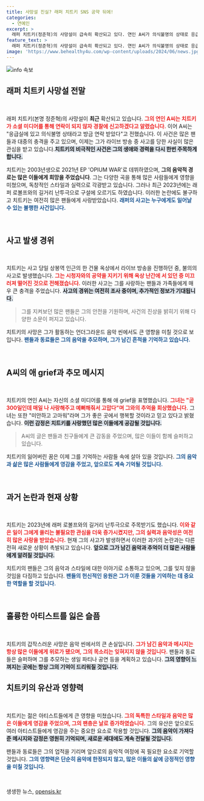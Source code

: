 ```yaml
---
title: 사망설 진실? 래퍼 치트키 SNS 공약 뒤에!
categories:
  - 연예인
excerpt: >
  래퍼 치트키(정준혁)의 사망설이 급속히 확산되고 있다. 연인 A씨가 의식불명의 상태로 응급실에 있다는 소식을 전하며, 치트키는 생방송 중 추락해 심정지에 빠진 것으로 알려졌다. 그가 남긴 유산은 무엇일까?
feature_text: >
  래퍼 치트키(정준혁)의 사망설이 급속히 확산되고 있다. 연인 A씨가 의식불명의 상태로 응급실에 있다는 소식을 전하며, 치트키는 생방송 중 추락해 심정지에 빠진 것으로 알려졌다. 그가 남긴 유산은 무엇일까?
image: 'https://www.behealthy4u.com/wp-content/uploads/2024/06/news.jpg'
---
```


<p><img src="https://www.behealthy4u.com/wp-content/uploads/2024/06/news.jpg" alt="info 속보" /></p>

<h2 data-ke-size="size26">래퍼 치트키 사망설 전말</h2>

<p data-ke-size="size16">&nbsp;</p>

<p>래퍼 치트키(본명 정준혁)의 사망설이 <strong>최근</strong> 확산되고 있습니다. <b><span style="color: #ee2323;">그의 연인 A씨는 치트키가 소셜 미디어를 통해 연락이 되지 않자 경찰에 신고하겠다고 알렸습니다.</span></b> 이어 A씨는 "응급실에 있고 의식불명 상태라고 방금 연락 받았다"고 전했습니다. 이 사건은 많은 팬들과 대중의 충격을 주고 있으며, 이제는 그가 라이브 방송 중 사고를 당한 사실이 많은 관심을 받고 있습니다.<b><span style="background-color: #21538527;">치트키의 비극적인 사건은 그의 생애와 경력을 다시 한번 주목하게 합니다.</span></b></p>

<p>치트키는 2003년생으로 2021년 EP 'OPIUM WAR'로 데뷔하였으며, <strong>그의 음악적 경로는 많은 이들에게 희망을 주었습니다</strong>. 그는 다양한 곡을 통해 많은 사람들에게 영향을 미쳤으며, 독창적인 스타일과 실력으로 각광받고 있습니다. 그러나 최근 2023년에는 래퍼 로볼프와의 길거리 난투극으로 구설에 오르기도 하였습니다. 이러한 논란에도 불구하고 치트키는 여전히 많은 팬들에게 사랑받았습니다. <b><span style="color: #1a5490;">래퍼의 사고는 누구에게도 일어날 수 있는 불행한 사건입니다.</span></b></p>

<p data-ke-size="size16">&nbsp;</p>

<h2 data-ke-size="size26">사고 발생 경위</h2>

<p data-ke-size="size16">&nbsp;</p>

<p>치트키는 사고 당일 상봉역 인근의 한 건물 옥상에서 라이브 방송을 진행하던 중, 불의의 사고로 발생했습니다. <b><span style="color: #ee2323;">그는 시청자와의 공약을 지키기 위해 옥상 난간에 서 있던 중 미끄러져 떨어진 것으로 전해졌습니다.</span></b> 이러한 사고는 그를 사랑하는 팬들과 가족들에게 매우 큰 충격을 주었습니다. <b><span style="background-color: #21538527;">사고의 경위는 여전히 조사 중이며, 추가적인 정보가 기대됩니다.</span></b></p>

<blockquote>
  <p>그를 지켜보던 많은 팬들은 그의 안전을 기원하며, 사건의 진상을 밝히기 위해 다양한 소문이 퍼지고 있습니다.</p>
</blockquote>

<p>치트키의 사망은 그가 활동하는 언더그라운드 음악 씬에서도 큰 영향을 미칠 것으로 보입니다. <b><span style="color: #1a5490;">팬들과 동료들은 그의 음악을 추모하며, 그가 남긴 흔적을 기억하고 있습니다.</span></b></p>

<p data-ke-size="size16">&nbsp;</p>

<h2 data-ke-size="size26">A씨의 애 grief과 추모 메시지</h2>

<p data-ke-size="size16">&nbsp;</p>

<p>치트키의 연인 A씨는 자신의 소셜 미디어를 통해 애 grief을 표명했습니다. <b><span style="color: #ee2323;">그녀는 "곧 300일인데 매일 나 사랑해주고 예뻐해줘서 고맙다"며 그와의 추억을 회상했습니다.</span></b> 그녀는 또한 "미안하고 고마워"라며 그가 좋은 곳에서 행복할 것이라고 믿고 있다고 밝혔습니다. <b><span style="background-color: #21538527;">이런 감정은 치트키를 사랑했던 많은 이들에게 공감될 것입니다.</span></b></p>

<blockquote>
  <p>A씨의 글은 팬들과 친구들에게 큰 감동을 주었으며, 많은 이들이 함께 슬퍼하고 있습니다.</p>
</blockquote>

<p>치트키의 잃어버린 꿈은 이제 그를 기억하는 사람들 속에 살아 있을 것입니다. <b><span style="color: #1a5490;">그의 음악과 삶은 많은 사람들에게 영감을 주었고, 앞으로도 계속 기억될 것입니다.</span></b></p>

<p data-ke-size="size16">&nbsp;</p>

<h2 data-ke-size="size26">과거 논란과 현재 상황</h2>

<p data-ke-size="size16">&nbsp;</p>

<p>치트키는 2023년에 래퍼 로볼프와의 길거리 난투극으로 주목받기도 했습니다. <b><span style="color: #ee2323;">이와 같은 일이 그에게 쏠리는 불필요한 관심을 더욱 증가시켰지만, 그의 실력과 음악성은 여전히 많은 사랑을 받았습니다.</span></b> 현재 그의 사고가 발생하면서 이러한 과거의 논란과는 다른 전혀 새로운 상황이 촉발되고 있습니다. <b><span style="background-color: #21538527;">앞으로 그가 남긴 음악과 추억이 더 많은 사람들에게 알려질 것입니다.</span></b></p>

<p>치트키의 팬들은 그의 음악과 스타일에 대한 이야기로 소통하고 있으며, 그를 잊지 않을 것임을 다짐하고 있습니다. <b><span style="color: #1a5490;">팬들의 헌신적인 응원은 그가 이룬 것들을 기억하는 데 중요한 역할을 할 것입니다.</span></b> </p>

<p data-ke-size="size16">&nbsp;</p>

<h2 data-ke-size="size26">훌륭한 아티스트를 잃은 슬픔</h2>

<p data-ke-size="size16">&nbsp;</p>

<p>치트키의 갑작스러운 사망은 음악 씬에서의 큰 손실입니다. <b><span style="color: #ee2323;">그가 남긴 음악과 메시지는 항상 많은 이들에게 위로가 됐으며, 그의 목소리는 잊혀지지 않을 것입니다.</span></b> 팬들과 동료들은 슬퍼하며 그를 추모하는 생일 파티나 공연 등을 계획하고 있습니다. <b><span style="background-color: #21538527;">그의 영향이 느껴지는 곳에는 항상 그의 기억이 드리워질 것입니다.</span></b></p>

<h2 data-ke-size="size26">치트키의 유산과 영향력</h2>

<p data-ke-size="size16">&nbsp;</p>

<p>치트키는 젊은 아티스트들에게 큰 영향을 미쳤습니다. <b><span style="color: #ee2323;">그의 독특한 스타일과 음악은 많은 이들에게 영감을 주었으며, 그의 팬층은 날로 증가하였습니다.</span></b> 그의 유산은 앞으로도 여러 아티스트들에게 영감을 주는 중요한 요소로 작용할 것입니다. <b><span style="background-color: #21538527;">그의 음악이 가져다 준 메시지와 감정은 영원히 기억되며, 새로운 세대에도 계속 전달될 것입니다.</span></b></p>

<p>팬들과 동료들은 그의 업적을 기리며 앞으로의 음악적 여정에 꼭 필요한 요소로 기억할 것입니다. <b><span style="color: #1a5490;">그의 영향력은 단순히 음악에 한정되지 않고, 많은 이들의 삶에 긍정적인 영향을 미칠 것입니다.</span></b> </p>

<p data-ke-size="size16">&nbsp;</p>
생생한 뉴스, <a href="https://opensis.kr" rel="dofollow">opensis.kr</a>


